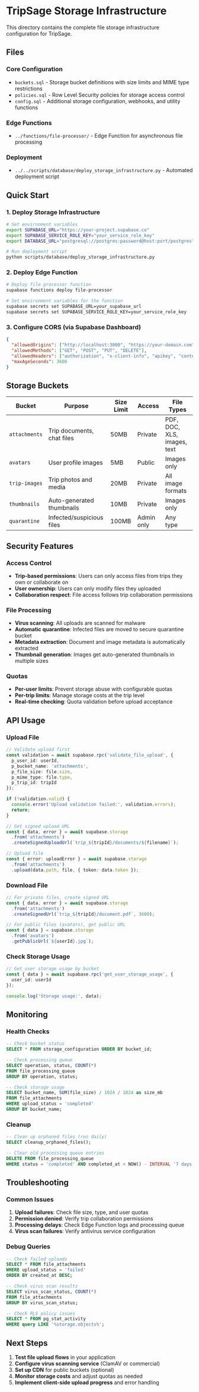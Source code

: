 # TripSage Storage Infrastructure

This directory contains the complete file storage infrastructure configuration for TripSage.

## Files

### Core Configuration

- `buckets.sql` - Storage bucket definitions with size limits and MIME type restrictions
- `policies.sql` - Row Level Security policies for storage access control
- `config.sql` - Additional storage configuration, webhooks, and utility functions

### Edge Functions

- `../functions/file-processor/` - Edge Function for asynchronous file processing

### Deployment

- `../../scripts/database/deploy_storage_infrastructure.py` - Automated deployment script

## Quick Start

### 1. Deploy Storage Infrastructure

```bash
# Set environment variables
export SUPABASE_URL="https://your-project.supabase.co"
export SUPABASE_SERVICE_ROLE_KEY="your_service_role_key"
export DATABASE_URL="postgresql://postgres:password@host:port/postgres"

# Run deployment script
python scripts/database/deploy_storage_infrastructure.py
```

### 2. Deploy Edge Function

```bash
# Deploy file processor function
supabase functions deploy file-processor

# Set environment variables for the function
supabase secrets set SUPABASE_URL=your_supabase_url
supabase secrets set SUPABASE_SERVICE_ROLE_KEY=your_service_role_key
```

### 3. Configure CORS (via Supabase Dashboard)

```json
{
  "allowedOrigins": ["http://localhost:3000", "https://your-domain.com"],
  "allowedMethods": ["GET", "POST", "PUT", "DELETE"],
  "allowedHeaders": ["authorization", "x-client-info", "apikey", "content-type"],
  "maxAgeSeconds": 3600
}
```

## Storage Buckets

| Bucket | Purpose | Size Limit | Access | File Types |
|--------|---------|------------|--------|------------|
| `attachments` | Trip documents, chat files | 50MB | Private | PDF, DOC, XLS, images, text |
| `avatars` | User profile images | 5MB | Public | Images only |
| `trip-images` | Trip photos and media | 20MB | Private | All image formats |
| `thumbnails` | Auto-generated thumbnails | 10MB | Private | Images only |
| `quarantine` | Infected/suspicious files | 100MB | Admin only | Any type |

## Security Features

### Access Control

- **Trip-based permissions**: Users can only access files from trips they own or collaborate on
- **User ownership**: Users can only modify files they uploaded
- **Collaboration respect**: File access follows trip collaboration permissions

### File Processing

- **Virus scanning**: All uploads are scanned for malware
- **Automatic quarantine**: Infected files are moved to secure quarantine bucket
- **Metadata extraction**: Document and image metadata is automatically extracted
- **Thumbnail generation**: Images get auto-generated thumbnails in multiple sizes

### Quotas

- **Per-user limits**: Prevent storage abuse with configurable quotas
- **Per-trip limits**: Manage storage costs at the trip level
- **Real-time checking**: Quota validation before upload acceptance

## API Usage

### Upload File

```typescript
// Validate upload first
const validation = await supabase.rpc('validate_file_upload', {
  p_user_id: userId,
  p_bucket_name: 'attachments',
  p_file_size: file.size,
  p_mime_type: file.type,
  p_trip_id: tripId
});

if (!validation.valid) {
  console.error('Upload validation failed:', validation.errors);
  return;
}

// Get signed upload URL
const { data, error } = await supabase.storage
  .from('attachments')
  .createSignedUploadUrl(`trip_${tripId}/documents/${filename}`);

// Upload file
const { error: uploadError } = await supabase.storage
  .from('attachments')
  .upload(data.path, file, { token: data.token });
```

### Download File

```typescript
// For private files, create signed URL
const { data, error } = await supabase.storage
  .from('attachments')
  .createSignedUrl(`trip_${tripId}/document.pdf`, 3600);

// For public files (avatars), get public URL
const { data } = supabase.storage
  .from('avatars')
  .getPublicUrl(`${userId}.jpg`);
```

### Check Storage Usage

```typescript
// Get user storage usage by bucket
const { data } = await supabase.rpc('get_user_storage_usage', {
  user_id: userId
});

console.log('Storage usage:', data);
```

## Monitoring

### Health Checks

```sql
-- Check bucket status
SELECT * FROM storage_configuration ORDER BY bucket_id;

-- Check processing queue
SELECT operation, status, COUNT(*) 
FROM file_processing_queue 
GROUP BY operation, status;

-- Check storage usage
SELECT bucket_name, SUM(file_size) / 1024 / 1024 as size_mb
FROM file_attachments 
WHERE upload_status = 'completed'
GROUP BY bucket_name;
```

### Cleanup

```sql
-- Clean up orphaned files (run daily)
SELECT cleanup_orphaned_files();

-- Clear old processing queue entries
DELETE FROM file_processing_queue
WHERE status = 'completed' AND completed_at < NOW() - INTERVAL '7 days';
```

## Troubleshooting

### Common Issues

1. **Upload failures**: Check file size, type, and user quotas
2. **Permission denied**: Verify trip collaboration permissions
3. **Processing delays**: Check Edge Function logs and processing queue
4. **Virus scan failures**: Verify antivirus service configuration

### Debug Queries

```sql
-- Check failed uploads
SELECT * FROM file_attachments 
WHERE upload_status = 'failed' 
ORDER BY created_at DESC;

-- Check virus scan results
SELECT virus_scan_status, COUNT(*) 
FROM file_attachments 
GROUP BY virus_scan_status;

-- Check RLS policy issues
SELECT * FROM pg_stat_activity 
WHERE query LIKE '%storage.objects%';
```

## Next Steps

1. **Test file upload flows** in your application
2. **Configure virus scanning service** (ClamAV or commercial)
3. **Set up CDN** for public buckets (optional)
4. **Monitor storage costs** and adjust quotas as needed
5. **Implement client-side upload progress** and error handling
